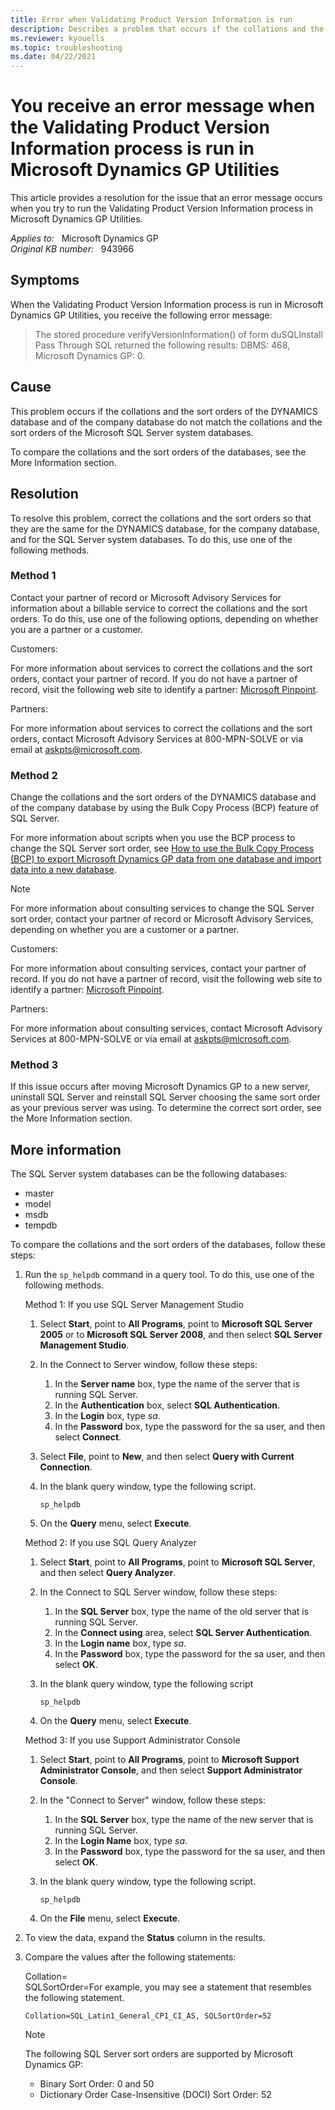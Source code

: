 ```yaml
---
title: Error when Validating Product Version Information is run
description: Describes a problem that occurs if the collations and the sort orders of the DYNAMICS database and of the company database do not match the collations and the sort orders of the SQL Server system databases. A resolution is provided.
ms.reviewer: kyouells
ms.topic: troubleshooting
ms.date: 04/22/2021
---
```

# You receive an error message when the Validating Product Version Information process is run in Microsoft Dynamics GP Utilities

This article provides a resolution for the issue that an error message occurs when you try to run the Validating Product Version Information process in Microsoft Dynamics GP Utilities.

_Applies to:_ &nbsp; Microsoft Dynamics GP  
_Original KB number:_ &nbsp; 943966

## Symptoms

When the Validating Product Version Information process is run in Microsoft Dynamics GP Utilities, you receive the following error message:

> The stored procedure verifyVersionInformation() of form duSQLInstall Pass Through SQL returned the following results: DBMS: 468, Microsoft Dynamics GP: 0.

## Cause

This problem occurs if the collations and the sort orders of the DYNAMICS database and of the company database do not match the collations and the sort orders of the Microsoft SQL Server system databases.

To compare the collations and the sort orders of the databases, see the More Information section.

## Resolution

To resolve this problem, correct the collations and the sort orders so that they are the same for the DYNAMICS database, for the company database, and for the SQL Server system databases. To do this, use one of the following methods.

### Method 1

Contact your partner of record or Microsoft Advisory Services for information about a billable service to correct the collations and the sort orders. To do this, use one of the following options, depending on whether you are a partner or a customer.

Customers:

For more information about services to correct the collations and the sort orders, contact your partner of record. If you do not have a partner of record, visit the following web site to identify a partner: [Microsoft Pinpoint](https://pinpoint.microsoft.com/home).

Partners:

For more information about services to correct the collations and the sort orders, contact Microsoft Advisory Services at 800-MPN-SOLVE or via email at [askpts@microsoft.com](mailto:askpts@microsoft.com).

### Method 2

Change the collations and the sort orders of the DYNAMICS database and of the company database by using the Bulk Copy Process (BCP) feature of SQL Server.

For more information about scripts when you use the BCP process to change the SQL Server sort order, see [How to use the Bulk Copy Process (BCP) to export Microsoft Dynamics GP data from one database and import data into a new database](https://support.microsoft.com/topic/how-to-use-the-bulk-copy-process-bcp-to-export-microsoft-dynamics-gp-data-from-one-database-and-import-data-into-a-new-database-134e6435-c90d-20bc-3102-59d427fe51d3).

> [!NOTE]
> For more information about consulting services to change the SQL Server sort order, contact your partner of record or Microsoft Advisory Services, depending on whether you are a customer or a partner.

Customers:

For more information about consulting services, contact your partner of record. If you do not have a partner of record, visit the following web site to identify a partner: [Microsoft Pinpoint](https://pinpoint.microsoft.com/home).

Partners:

For more information about consulting services, contact Microsoft Advisory Services at 800-MPN-SOLVE or via email at [askpts@microsoft.com](mailto:askpts@microsoft.com).

### Method 3

If this issue occurs after moving Microsoft Dynamics GP to a new server, uninstall SQL Server and reinstall SQL Server choosing the same sort order as your previous server was using. To determine the correct sort order, see the More Information section.

## More information

The SQL Server system databases can be the following databases:

- master
- model
- msdb
- tempdb

To compare the collations and the sort orders of the databases, follow these steps:

1. Run the `sp_helpdb` command in a query tool. To do this, use one of the following methods.

   Method 1: If you use SQL Server Management Studio

   1. Select **Start**, point to **All Programs**, point to **Microsoft SQL Server 2005** or to **Microsoft SQL Server 2008**, and then select **SQL Server Management Studio**.
   2. In the Connect to Server window, follow these steps:

      1. In the **Server name** box, type the name of the server that is running SQL Server.
      2. In the **Authentication** box, select **SQL Authentication**.
      3. In the **Login** box, type *sa*.
      4. In the **Password** box, type the password for the sa user, and then select **Connect**.
   3. Select **File**, point to **New**, and then select **Query with Current Connection**.
   4. In the blank query window, type the following script.

        ```console
        sp_helpdb
        ```

   5. On the **Query** menu, select **Execute**.

   Method 2: If you use SQL Query Analyzer

   1. Select **Start**, point to **All Programs**, point to **Microsoft SQL Server**, and then select **Query Analyzer**.
   2. In the Connect to SQL Server window, follow these steps:

      1. In the **SQL Server** box, type the name of the old server that is running SQL Server.
      2. In the **Connect using** area, select **SQL Server Authentication**.
      3. In the **Login name** box, type *sa*.
      4. In the **Password** box, type the password for the sa user, and then select **OK**.
   3. In the blank query window, type the following script

        ```console
        sp_helpdb
        ```

   4. On the **Query** menu, select **Execute**.

   Method 3: If you use Support Administrator Console

   1. Select **Start**, point to **All Programs**, point to **Microsoft Support Administrator Console**, and then select **Support Administrator Console**.
   2. In the "Connect to Server" window, follow these steps:

      1. In the **SQL Server** box, type the name of the new server that is running SQL Server.
      2. In the **Login Name** box, type *sa*.
      3. In the **Password** box, type the password for the sa user, and then select **OK**.
   3. In the blank query window, type the following script.

        ```console
        sp_helpdb
        ```

   4. On the **File** menu, select **Execute**.

2. To view the data, expand the **Status** column in the results.
3. Compare the values after the following statements:

    Collation=  
    SQLSortOrder=For example, you may see a statement that resembles the following statement.

    ```console
    Collation=SQL_Latin1_General_CP1_CI_AS, SQLSortOrder=52
    ```

    > [!NOTE]
    > The following SQL Server sort orders are supported by Microsoft Dynamics GP:
    >
    > - Binary Sort Order: 0 and 50
    > - Dictionary Order Case-Insensitive (DOCI) Sort Order: 52
